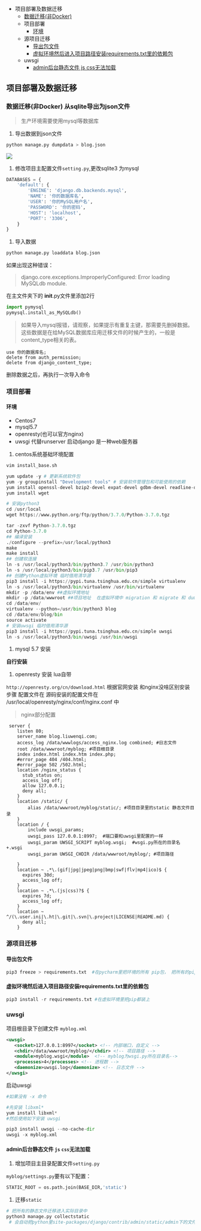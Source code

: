 - 项目部署及数据迁移
  - [数据迁移(非Docker)](https://app.yinxiang.com/shard/s68/nl/14474728/true)
  - 项目部署
    - [环境](https://app.yinxiang.com/shard/s68/nl/14474728/true)
  - 源项目迁移
    - [导出包文件](https://app.yinxiang.com/shard/s68/nl/14474728/true)
    - [虚拟环境然后进入项目路径安装requirements.txt里的依赖包](https://app.yinxiang.com/shard/s68/nl/14474728/true)
  - uwsgi
    - [admin后台静态文件 js css无法加载](https://app.yinxiang.com/shard/s68/nl/14474728/true)

## 项目部署及数据迁移

### 数据迁移(非Docker)  从sqlite导出为json文件

> 生产环境需要使用mysql等数据库

1. 导出数据到json文件

```python
python manage.py dumpdata > blog.json
```

![](G:\桌面\网站图片\项目部署及数据迁移.png)



1. 修改项目主配置文件`setting.py`,更改sqlite3 为mysql

```python
DATABASES = {
    'default': {
        'ENGINE': 'django.db.backends.mysql',
        'NAME': '你的数据库名',
        'USER': '你的MySQL用户名',
        'PASSWORD': '你的密码',
        'HOST': 'localhost',
        'PORT': '3306',
    }
}
```

1. 导入数据

```python
python manage.py loaddata blog.json 
```

如果出现这种错误：
> django.core.exceptions.ImproperlyConfigured: Error loading MySQLdb module.
> 
在主文件夹下的 __init__.py文件里添加2行

```python
import pymysql
pymysql.install_as_MySQLdb()
```


> 如果导入mysql报错，请观察，如果提示有重复主键，那需要先删掉数据。这些数据是在给MySQL数据库应用迁移文件的时候产生的，一般是content_type相关的表。

```
use 你的数据库名;
delete from auth_permission;
delete from django_content_type;
```

删除数据之后，再执行一次导入命令

### 项目部署

#### 环境

- Centos7
- mysql5.7
- openresty(也可以官方nginx)
- uwsgi 代替runserver  启动django  是一种web服务器

1. centos系统基础环境配置

```python
vim install_base.sh

yum update -y # 更新系统软件包
yum -y groupinstall "Development tools" # 安装软件管理包和可能使用的依赖
yum install openssl-devel bzip2-devel expat-devel gdbm-devel readline-devel sqlite-devel psmisc libffi-devel -y
yum install wget 

# 安装python3
cd /usr/local
wget https://www.python.org/ftp/python/3.7.0/Python-3.7.0.tgz

tar -zxvf Python-3.7.0.tgz
cd Python-3.7.0 
## 编译安装
./configure --prefix=/usr/local/python3
make
make install
## 创建软连接
ln -s /usr/local/python3/bin/python3.7 /usr/bin/python3
ln -s /usr/local/python3/bin/pip3.7 /usr/bin/pip3
## 创建Python虚拟环境 临时借用清华源
pip3 install -i https://pypi.tuna.tsinghua.edu.cn/simple virtualenv
ln -s /usr/local/python3/bin/virtualenv /usr/bin/virtualenv
mkdir -p /data/env ##虚拟环境地址
mkdir -p /data/wwwroot ##项目地址  在虚拟环境中 migration 和 migrate 和 dumpload 导入数据
cd /data/env/
virtualenv --python=/usr/bin/python3 blog
cd /data/env/blog/bin
source activate
# 安装uwsgi 临时借用清华源
pip3 install -i https://pypi.tuna.tsinghua.edu.cn/simple uwsgi
ln -s /usr/local/python3/bin/uwsgi /usr/bin/uwsgi
```

1. mysql 5.7 安装

**自行安装**

1. openresty 安装   lua自带 

`http://openresty.org/cn/download.html`
根据官网安装 和nginx没啥区别安装步骤  配置文件在  源码安装的配置文件在 /usr/local/openresty/nginx/conf/nginx.conf  中

> nginx部分配置

```shell
 server {
    listen 80;
    server_name blog.liuwenqi.com;
    access_log /data/wwwlogs/access_nginx.log combined; #日志文件
    root /data/wwwroot/myblog; #项目根目录
    index index.html index.htm index.php;
    #error_page 404 /404.html;
    #error_page 502 /502.html;
    location /nginx_status {
      stub_status on;
      access_log off;
      allow 127.0.0.1;
      deny all;
    }
    location /static/ {
        alias /data/wwwroot/myblog/static/; #项目目录里的static 静态文件目录
    }
    location / {
        include uwsgi_params;
        uwsgi_pass 127.0.0.1:8997;  #端口要和uwsgi里配置的一样
        uwsgi_param UWSGI_SCRIPT myblog.wsgi;  #wsgi.py所在的目录名+.wsgi
        uwsgi_param UWSGI_CHDIR /data/wwwroot/myblog/; #项目路径

    }
    location ~ .*\.(gif|jpg|jpeg|png|bmp|swf|flv|mp4|ico)$ {
      expires 30d;
      access_log off;
    }
    location ~ .*\.(js|css)?$ {
      expires 7d;
      access_log off;
    }
    location ~ ^/(\.user.ini|\.ht|\.git|\.svn|\.project|LICENSE|README.md) {
      deny all;
    }
```

### 源项目迁移

#### 导出包文件

```python
pip3 freeze > requirements.txt  #在pycharm里把环境的所有 pip包， 把所有的pip导入到文本里
```

#### 虚拟环境然后进入项目路径安装requirements.txt里的依赖包

```python
pip3 install -r requirements.txt #在虚拟环境里把pip都装上
```

### uwsgi

项目根目录下创建文件 `myblog.xml`

```xml
<uwsgi>
   <socket>127.0.0.1:8997</socket> <!-- 内部端口，自定义 -->
   <chdir>/data/wwwroot/myblog/</chdir> <!-- 项目路径 -->
   <module>myblog.wsgi</module>  <!-- myblog为wsgi.py所在目录名-->
   <processes>4</processes> <!-- 进程数 -->
   <daemonize>uwsgi.log</daemonize> <!-- 日志文件 -->
</uwsgi>
```

启动uwsgi

```python
#如果没有 -x 命令

#先安装 libxml*
yum install libxml*
#然后使用如下安装 uwsgi

pip3 install uwsgi --no-cache-dir
uwsgi -x myblog.xml
```

#### admin后台静态文件 `js` `css`无法加载

1. 增加项目主目录配置文件`setting.py`

`myblog/settings.py`要有以下配置：

```python
STATIC_ROOT = os.path.join(BASE_DIR,'static')
```

1. 迁移`static`

```python
# 把所有的静态文件迁移进入实际目录中
python3 manage.py collectstatic 
 # 会自动把python里site-packages/django/contrib/admin/static/admin下的文件复制到static文件夹下，也可自己找到文件路径进行手动复制
```